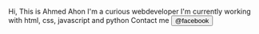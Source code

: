 Hi, This is Ahmed Ahon 
I'm a curious webdeveloper
I'm currently working with html, css, javascript and python
Contact me <button> @facebook </button>
